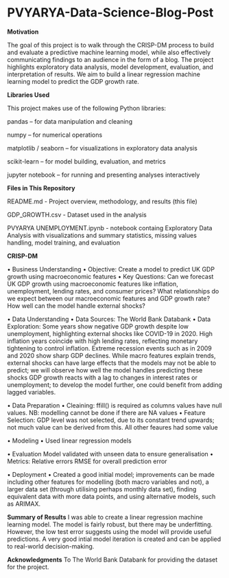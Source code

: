 # PVYARYA-Data-Science-Blog-Post
**Motivation**

The goal of this project is to walk through the CRISP-DM process to build and evaluate a predictive machine learning model, while also effectively communicating findings to an audience in the form of a blog. The project highlights exploratory data analysis, model development, evaluation, and interpretation of results. We aim to build a linear regression machine learning model to predict the GDP growth rate.

**Libraries Used**

This project makes use of the following Python libraries:

pandas – for data manipulation and cleaning

numpy – for numerical operations

matplotlib / seaborn – for visualizations in exploratory data analysis

scikit-learn – for model building, evaluation, and metrics

jupyter notebook – for running and presenting analyses interactively

**Files in This Repository**

README.md - Project overview, methodology, and results (this file)

GDP_GROWTH.csv - Dataset used in the analysis

PVYARYA UNEMPLOYMENT.ipynb - notebook containg Exploratory Data Analysis with visualizations and summary statistics, missing values handling, model training, and evaluation

**CRISP-DM**

•	Business Understanding
  •	Objective: Create a model to predict UK GDP growth using macroeconomic features
  •	Key Questions:
Can we forecast UK GDP growth using macroeconomic features like inflation, unemployment, lending rates, and consumer prices?
What relationships do we expect between our macroeconomic features and GDP growth rate?
How well can the model handle external shocks?

•	Data Understanding
  •	Data Sources: The World Bank Databank
  •	Data Exploration: 
Some years show negative GDP growth despite low unemployment, highlighting external shocks like COVID-19 in 2020.
High inflation years coincide with high lending rates, reflecting monetary tightening to control inflation.
Extreme recession events such as in 2009 and 2020 show sharp GDP declines. While macro features explain trends, external shocks can have large effects that the models may not be able to predict; we will observe how well the model handles predicting these shocks
GDP growth reacts with a lag to changes in interest rates or unemployment; to develop the model further, one could benefit from adding lagged variables.

•	Data Preparation
  •	Cleaining: ffill() is required as columns values have null values. NB: modelling cannot be done if there are NA values
  •	Feature Selection: GDP level was not selected, due to its constant trend upwards; not much value can be derived from this. All other feaures had some value

•	Modeling
  •	Used linear regression models

•	Evaluation
Model validated with unseen data to ensure generalisation
  •	Metrics: 
Relative errors
RMSE for overall prediction error

•	Deployment
  •	Created a good initial model; improvements can be made including other features for modelling (both macro variables and not), a larger data set (through utilising perhaps monthly data set), finding equivalent data with more data points, and using alternative models, such as ARIMAX.


**Summary of Results**
I was able to create a linear regression machine learning model. The model is fairly robust, but there may be underfitting. However, the low test error suggests using the model will provide useful predictions. A very good intial model iteration is created and can be applied to real-world decision-making.

**Acknowledgments** 
To The World Bank Databank for providing the dataset for the project.

